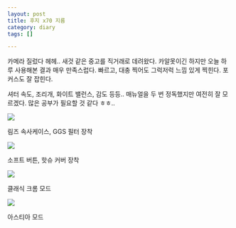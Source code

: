 ```yaml
---
layout: post
title: 후지 x70 지름
category: diary
tags: []

---
```


카메라 질렀다 헤헤.. 새것 같은 중고를 직거래로 데려왔다. 카알못이긴 하지만 오늘 하루 사용해본 결과 매우 만족스럽다. 빠르고, 대충 찍어도 그럭저럭 느낌 있게 찍힌다. 포커스도 잘 잡힌다.

셔터 속도, 조리개, 화이트 밸런스, 감도 등등.. 매뉴얼을 두 번 정독했지만 여전히 잘 모르겠다. 많은 공부가 필요할 것 같다 ㅎㅎ.. 

<!-- more -->

![](__imgUrl__/1.jpeg)

림즈 속사케이스, GGS 필터 장착

![](__imgUrl__/2.jpeg)

소프트 버튼, 핫슈 커버 장착

![](__imgUrl__/3.jpeg)

클래식 크롬 모드

![](__imgUrl__/4.jpeg)

아스티아 모드